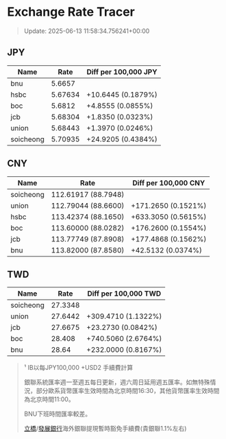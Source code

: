 # Exchange Rate Tracer

> Update: 2025-06-13 11:58:34.756241+00:00

## JPY

| Name      |    Rate | Diff per 100,000 JPY   |
|-----------|---------|------------------------|
| bnu       | 5.6657  |                        |
| hsbc      | 5.67634 | +10.6445 (0.1879%)     |
| boc       | 5.6812  | +4.8555 (0.0855%)      |
| jcb       | 5.68304 | +1.8350 (0.0323%)      |
| union     | 5.68443 | +1.3970 (0.0246%)      |
| soicheong | 5.70935 | +24.9205 (0.4384%)     |

## CNY

| Name      | Rate                | Diff per 100,000 CNY   |
|-----------|---------------------|------------------------|
| soicheong | 112.61917	(88.7948) |                        |
| union     | 112.79044	(88.6600) | +171.2650 (0.1521%)    |
| hsbc      | 113.42374	(88.1650) | +633.3050 (0.5615%)    |
| boc       | 113.60000	(88.0282) | +176.2600 (0.1554%)    |
| jcb       | 113.77749	(87.8908) | +177.4868 (0.1562%)    |
| bnu       | 113.82000	(87.8580) | +42.5132 (0.0374%)     |

## TWD

| Name      |    Rate | Diff per 100,000 TWD   |
|-----------|---------|------------------------|
| soicheong | 27.3348 |                        |
| union     | 27.6442 | +309.4710 (1.1322%)    |
| jcb       | 27.6675 | +23.2730 (0.0842%)     |
| boc       | 28.408  | +740.5060 (2.6764%)    |
| bnu       | 28.64   | +232.0000 (0.8167%)    |


> ¹ IB以每JPY100,000 +USD2 手續費計算
>
> 銀聯系統匯率週一至週五每日更新，週六周日延用週五匯率。如無特殊情況，部分歐系貨幣匯率生效時間為北京時間16:30，其他貨幣匯率生效時間為北京時間11:00。
>
> BNU下班時間匯率較差。
>
> [立橋](https://www.wlbank.com.mo/uploads/ueditor/file/20181211/1544536513900230.pdf)/[發展銀行](https://www.mdb.com.mo/Service_Charges_20230728.pdf)海外銀聯提現暫時豁免手續費(貴銀聯1.1%左右)

